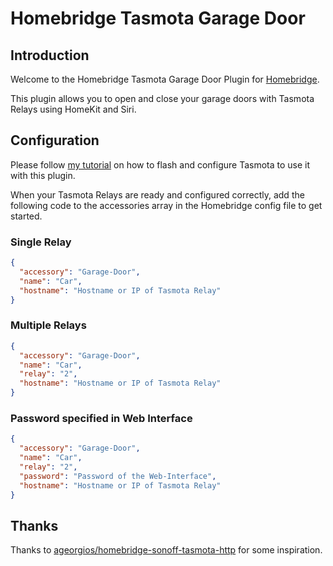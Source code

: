 # Homebridge Tasmota Garage Door

## Introduction
Welcome to the Homebridge Tasmota Garage Door Plugin for [Homebridge](https://github.com/homebridge/homebridge).

This plugin allows you to open and close your garage doors with Tasmota Relays using HomeKit and Siri.

## Configuration
Please follow [my tutorial](https://github.com/LaurensKDev/homebridge-garage-door-instructions) on how to flash and configure Tasmota to use it with this plugin.

When your Tasmota Relays are ready and configured correctly, add the following code to the accessories array in the Homebridge config file to get started.

### Single Relay

```json
{
  "accessory": "Garage-Door",
  "name": "Car",
  "hostname": "Hostname or IP of Tasmota Relay"
}
```

### Multiple Relays

```json
{
  "accessory": "Garage-Door",
  "name": "Car",
  "relay": "2",
  "hostname": "Hostname or IP of Tasmota Relay"
}
```

### Password specified in Web Interface

```json
{
  "accessory": "Garage-Door",
  "name": "Car",
  "relay": "2",
  "password": "Password of the Web-Interface",
  "hostname": "Hostname or IP of Tasmota Relay"
}
```

## Thanks
Thanks to [ageorgios/homebridge-sonoff-tasmota-http](https://github.com/ageorgios/homebridge-sonoff-tasmota-http) for some inspiration.